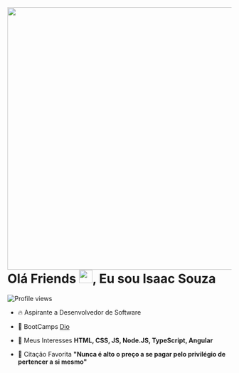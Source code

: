 <img align="right" height="590em" src="https://raw.githubusercontent.com/gist/Isaac-S-Cto/e85bb590ca7399e8ecf101a7be5d4d55/raw/e857182a9c60de31e2b6a75b75821a00902c6c0b/GitHubCard.svg"/>
<h1 align="left">Olá Friends <img src="https://raw.githubusercontent.com/kaueMarques/kaueMarques/master/hi.gif" height="30px">, Eu sou Isaac Souza</h1>
<p align="left"> <img src="https://komarev.com/ghpvc/?username=Isaac-S-Cto&color=yellow" alt="Profile views" /> </p>

- 🔥 Aspirante a Desenvolvedor de Software

- 🔭 BootCamps [Dio](https://dio.me)

- 💬 Meus Interesses **HTML, CSS, JS, Node.JS, TypeScript, Angular**

- 📖 Citação Favorita **"Nunca é alto o preço a se pagar pelo privilégio de pertencer a si mesmo"**

<!--
<br><br>

